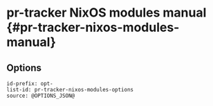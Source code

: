 # pr-tracker NixOS modules manual {#pr-tracker-nixos-modules-manual}

## Options

```{=include=} options
id-prefix: opt-
list-id: pr-tracker-nixos-modules-options
source: @OPTIONS_JSON@
```
